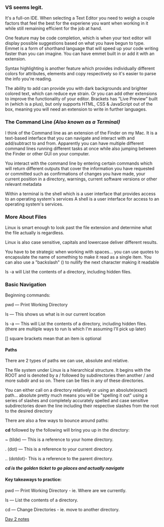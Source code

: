 ### VS seems legit. 

It's a full-on IDE. When selecting a Text Editor you need to weigh a couple factors that feel the best for the experiene you want when working in it while still remaining efficient for the job at hand.

One feature may be code completion, which is when your text editor will display possible suggestions based on what you have begun to type.
Emmet is a form of shorthand language that will speed up your code writing faster than you can imagine. You can have emmet built in or add it with an extension.

Syntax highlighting is another feature which provides individually different colors for attributes, elements and copy respectively so it's easier to parse the info you're reading.

The ability to add can provide you with dark backgrounds and brighter colored text, which can reduce eye strain. Or you can add other extensions to improve the functionality of your editor.
Brackets has “Live Preview” built in (which is a plus), but only supports HTML, CSS & JavaScript out of the box, meaning you will need an extension to write in further languages.


### The Command Line *(Also known as a Terminal)*

I think of the Command line as an extension of the Finder on my Mac. It is a text-based interface that you can navigate and interact with and add/subtract to and from. Apparently you can have multiple different command lines running different tasks at once while also jumping between the Finder or other GUI on your computer. 

You interact with the command line by entering certain commands which will return different outputs that cover the information you have requested or committed such as confirmations of changes you have made, your current position in a directory, warnings, current software versions or other relevant metadata 

Within a terminal is the shell which is a user interface that provides access to an operating system's services
A shell is a user interface for access to an operating system's services.


### More About Files
Linux is smart enough to look past the file extension and determine what the file actually is regardless.

Linux is also case sensitive, capitals and lowercase deliver different results.

You have to be strategic when working with spaces... you can use quotes to encapsulate the name of something to make it read as a single item. You can also use a "backslash" (\) to nullify the next character making it readable

ls -a will List the contents of a directory, including hidden files.

### Basic Navigation 
Beginning commands:

pwd — Print Working Directory

ls — This shows us what is in our current location

ls -a — This will List the contents of a directory, including hidden files. (there are multiple ways to run ls which I'm assuming I'll pick up later)

[] square brackets mean that an item is optional

#### Paths
There are 2 types of paths we can use, absolute and relative.

The file system under Linux is a hierarchical structure. It begins with the ROOT and is denoted by a / followed by subdirectories then another / and more subdir and so on. There can be files in any of these directories.

You can either call on a directory relatively or using an absolute(exact) path... absolute pretty much means you will be "spelling it out" using a series of slashes and completely accurately spelled and case sensitive subdirectories down the line including their respective slashes from the root to the desired directory

There are also a few ways to bounce around paths: 


**cd** followed by the following will bring you up in the directory:

~ (tilde) — This is a reference to your home directory.

. (dot) — This is a reference to your current directory.

.. (dotdot)- This is a reference to the parent directory. 

***cd is the golden ticket to go places and actually navigate***

#### Key takeaways to practice:

pwd — Print Working Directory - ie. Where are we currently.

ls — List the contents of a directory.

cd — Change Directories - ie. move to another directory.


[Day 2 notes](day_2.md)
